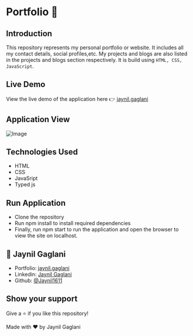 # Portfolio 🎯 

## Introduction
This repository represents my personal portfolio or website. It includes all my contact details, social profiles,etc. My projects and blogs are also listed in the projects and blogs section respectively. It is build using `HTML, CSS, JavaScript`.

## Live Demo
View the live demo of the application here 👉  [jaynil.gaglani](https://jaynil-gaglani.netlify.app/)
 
 ## Application View
![Image](https://raw.githubusercontent.com/Jaynil1611/Portfolio-Website/master/images/Portfolio.png)
 
## Technologies Used
- HTML
- CSS
- JavaSript
- Typed js

## Run Application
- Clone the repository
- Run npm install to install required dependencies
- Finally, run npm start to run the application and open the browser to view the site on localhost.

## 👤 **Jaynil Gaglani**

- Portfolio: [jaynil.gaglani](https://bit.ly/jaynil-profile)
- Linkedin: [Jaynil Gaglani](https://www.linkedin.com/in/jaynilgaglani/)
- Github: [@Jaynil1611](https://github.com/Jaynil1611)

## Show your support
Give a ⭐️ if you like this repository!

Made with ❤️ by Jaynil Gaglani
